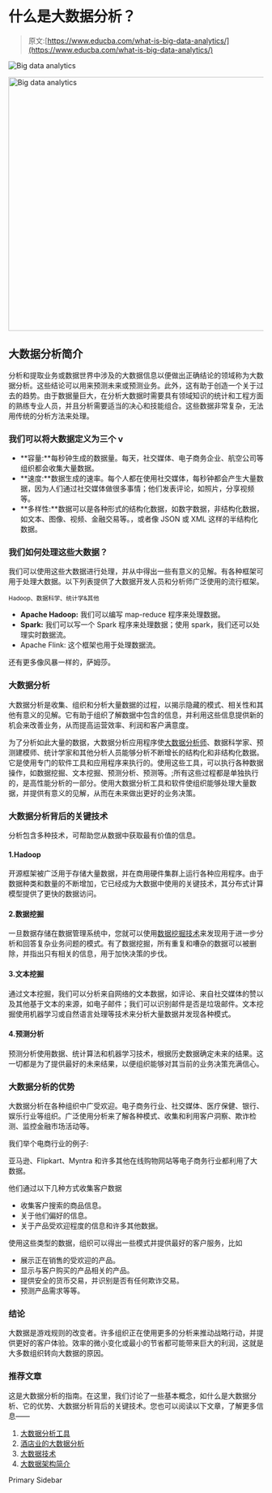 # 什么是大数据分析？

> 原文:[https://www.educba.com/what-is-big-data-analytics/](https://www.educba.com/what-is-big-data-analytics/)

![Big data analytics](../Images/beed6da33be2924d529f56c59e3fbcb9.png)

<noscript><img class="alignnone size-full wp-image-319516" src="../Images/beed6da33be2924d529f56c59e3fbcb9.png" alt="Big data analytics" width="900" height="500" data-original-src="https://cdn.educba.com/academy/wp-content/uploads/2018/12/Big-Data.jpg"/></noscript>

## 大数据分析简介

分析和提取业务或数据世界中涉及的大数据信息以便做出正确结论的领域称为大数据分析。这些结论可以用来预测未来或预测业务。此外，这有助于创造一个关于过去的趋势。由于数据量巨大，在分析大数据时需要具有领域知识的统计和工程方面的熟练专业人员，并且分析需要适当的决心和技能组合。这些数据非常复杂，无法用传统的分析方法来处理。

### 我们可以将大数据定义为三个 v

*   **容量:**每秒钟生成的数据量。每天，社交媒体、电子商务企业、航空公司等组织都会收集大量数据。
*   **速度:**数据生成的速率。每个人都在使用社交媒体，每秒钟都会产生大量数据，因为人们通过社交媒体做很多事情；他们发表评论，如照片，分享视频等。
*   **多样性:**数据可以是各种形式的结构化数据，如数字数据，非结构化数据，如文本、图像、视频、金融交易等。，或者像 JSON 或 XML 这样的半结构化数据。

### 我们如何处理这些大数据？

我们可以使用这些大数据进行处理，并从中得出一些有意义的见解。有各种框架可用于处理大数据。以下列表提供了大数据开发人员和分析师广泛使用的流行框架。

<small>Hadoop、数据科学、统计学&其他</small>

*   **Apache Hadoop:** 我们可以编写 map-reduce 程序来处理数据。
*   **Spark:** 我们可以写一个 Spark 程序来处理数据；使用 spark，我们还可以处理实时数据流。
*   Apache Flink: 这个框架也用于处理数据流。

还有更多像风暴一样的，萨姆莎。

### 大数据分析

大数据分析是收集、组织和分析大量数据的过程，以揭示隐藏的模式、相关性和其他有意义的见解。它有助于组织了解数据中包含的信息，并利用这些信息提供新的机会来改善业务，从而提高运营效率、利润和客户满意度。

为了分析如此大量的数据，大数据分析应用程序使[大数据分析师](https://www.educba.com/what-is-data-analyst/)、数据科学家、预测建模师、统计学家和其他分析人员能够分析不断增长的结构化和非结构化数据。它是使用专门的软件工具和应用程序来执行的。使用这些工具，可以执行各种数据操作，如数据挖掘、文本挖掘、预测分析、预测等。;所有这些过程都是单独执行的，是高性能分析的一部分。使用大数据分析工具和软件使组织能够处理大量数据，并提供有意义的见解，从而在未来做出更好的业务决策。

### 大数据分析背后的关键技术

分析包含多种技术，可帮助您从数据中获取最有价值的信息。

#### 1.Hadoop

开源框架被广泛用于存储大量数据，并在商用硬件集群上运行各种应用程序。由于数据种类和数量的不断增加，它已经成为大数据中使用的关键技术，其分布式计算模型提供了更快的数据访问。

#### 2.数据挖掘

一旦数据存储在数据管理系统中，您就可以使用[数据挖掘技术](https://www.educba.com/data-mining-techniques/)来发现用于进一步分析和回答复杂业务问题的模式。有了数据挖掘，所有重复和嘈杂的数据可以被删除，并指出只有相关的信息，用于加快决策的步伐。

#### 3.文本挖掘

通过文本挖掘，我们可以分析来自网络的文本数据，如评论、来自社交媒体的赞以及其他基于文本的来源，如电子邮件；我们可以识别邮件是否是垃圾邮件。文本挖掘使用机器学习或自然语言处理等技术来分析大量数据并发现各种模式。

#### 4.预测分析

预测分析使用数据、统计算法和机器学习技术，根据历史数据确定未来的结果。这一切都是为了提供最好的未来结果，以便组织能够对其当前的业务决策充满信心。

### 大数据分析的优势

大数据分析在各种组织中广受欢迎。电子商务行业、社交媒体、医疗保健、银行、娱乐行业等组织。广泛使用分析来了解各种模式、收集和利用客户洞察、欺诈检测、监控金融市场活动等。

我们举个电商行业的例子:

亚马逊、Flipkart、Myntra 和许多其他在线购物网站等电子商务行业都利用了大数据。

他们通过以下几种方式收集客户数据

*   收集客户搜索的商品信息。
*   关于他们偏好的信息。
*   关于产品受欢迎程度的信息和许多其他数据。

使用这些类型的数据，组织可以得出一些模式并提供最好的客户服务，比如

*   展示正在销售的受欢迎的产品。
*   显示与客户购买的产品相关的产品。
*   提供安全的货币交易，并识别是否有任何欺诈交易。
*   预测产品需求等等。

### 结论

大数据是游戏规则的改变者。许多组织正在使用更多的分析来推动战略行动，并提供更好的客户体验。效率的微小变化或最小的节省都可能带来巨大的利润，这就是大多数组织转向大数据的原因。

### 推荐文章

这是大数据分析的指南。在这里，我们讨论了一些基本概念，如什么是大数据分析、它的优势、大数据分析背后的关键技术。您也可以阅读以下文章，了解更多信息——

1.  [大数据分析工具](https://www.educba.com/big-data-analytics-tools/)
2.  [酒店业的大数据分析](https://www.educba.com/big-data-analytics-techniques/)
3.  [大数据技术](https://www.educba.com/big-data-techniques/)
4.  [大数据架构简介](https://www.educba.com/big-data-architecture/)

<footer class="entry-footer">

<aside class="sidebar sidebar-primary widget-area" role="complementary" aria-label="Primary Sidebar">Primary Sidebar</aside>

</footer>